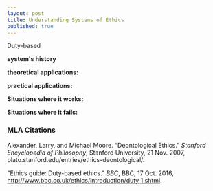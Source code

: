 ```yaml
---
layout: post
title: Understanding Systems of Ethics
published: true
---
```


Duty-based 

**system's history**

**theoretical applications:**

**practical applications:**

**Situations where it works:**

**Situations where it fails:**




### MLA Citations
Alexander, Larry, and Michael Moore. “Deontological Ethics.” *Stanford Encyclopedia of Philosophy*, Stanford University, 21 Nov. 2007, plato.stanford.edu/entries/ethics-deontological/.

"Ethics guide: Duty-based ethics." *BBC*, BBC, 17 Oct. 2016, http://www.bbc.co.uk/ethics/introduction/duty_1.shtml.

